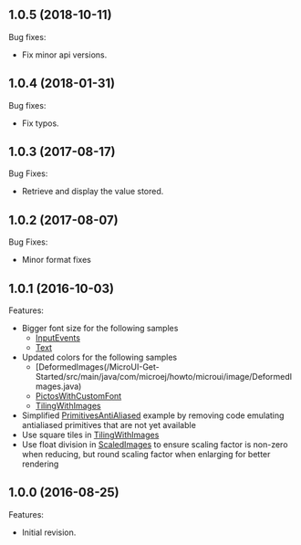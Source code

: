 ## 1.0.5 (2018-10-11)
Bug fixes:
  - Fix minor api versions.

## 1.0.4 (2018-01-31)
Bug fixes:
  - Fix typos.
 
## 1.0.3 (2017-08-17)
Bug Fixes:
  * Retrieve and display the value stored.
  
## 1.0.2 (2017-08-07)
Bug Fixes:
  * Minor format fixes
  
## 1.0.1 (2016-10-03)
Features:
  * Bigger font size for the following samples
  	* [InputEvents](/MicroUI-Get-Started/src/main/java/com/microej/howto/microui/events/InputEvents.java)
  	* [Text](/MicroUI-Get-Started/src/main/java/com/microej/howto/microui/font/Text.java)
  * Updated colors for the following samples
  	* [DeformedImages(/MicroUI-Get-Started/src/main/java/com/microej/howto/microui/image/DeformedImages.java)
  	* [PictosWithCustomFont](/MicroUI-Get-Started/src/main/java/com/microej/howto/microui/font/PictosWithCustomFont.java)
  	* [TilingWithImages](/MicroUI-Get-Started/src/main/java/com/microej/howto/microui/image/TilingWithImages.java)
  * Simplified [PrimitivesAntiAliased](/MicroUI-Get-Started/src/main/java/com/microej/howto/microui/drawing/PrimitivesAntiAliased.java) example by removing code emulating antialiased primitives that are not yet available
  * Use square tiles in [TilingWithImages](/MicroUI-Get-Started/src/main/java/com/microej/howto/microui/image/TilingWithImages.java)
  * Use float division in [ScaledImages](/MicroUI-Get-Started/src/main/java/com/microej/howto/microui/image/ScaledImages.java) to ensure scaling factor is non-zero when reducing, but round scaling factor when enlarging for better rendering

## 1.0.0 (2016-08-25)
Features:
  * Initial revision.

[//]: # (Markdown)
[//]: # (Copyright 2017-2018 IS2T. All rights reserved.)
[//]: # (For demonstration purpose only.)
[//]: # (IS2T PROPRIETARY. Use is subject to license terms.)